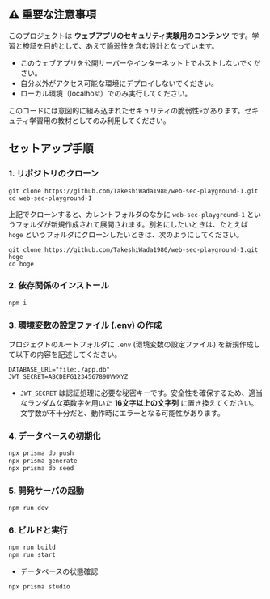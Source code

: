 ## ⚠️ 重要な注意事項

このプロジェクトは **ウェブアプリのセキュリティ実験用のコンテンツ** です。学習と検証を目的として、あえて脆弱性を含む設計となっています。

- このウェブアプリを公開サーバーやインターネット上でホストしないでください。
- 自分以外がアクセス可能な環境にデプロイしないでください。
- ローカル環境（localhost）でのみ実行してください。

このコードには意図的に組み込まれたセキュリティの脆弱性💀があります。セキュティ学習用の教材としてのみ利用してください。

## セットアップ手順

### 1. リポジトリのクローン

```
git clone https://github.com/TakeshiWada1980/web-sec-playground-1.git
cd web-sec-playground-1
```

上記でクローンすると、カレントフォルダのなかに `web-sec-playground-1` というフォルダが新規作成されて展開されます。別名にしたいときは、たとえば `hoge` というフォルダにクローンしたいときは、次のようにしてください。

```
git clone https://github.com/TakeshiWada1980/web-sec-playground-1.git hoge
cd hoge
```

### 2. 依存関係のインストール

```bash
npm i
```

### 3. 環境変数の設定ファイル (.env) の作成

プロジェクトのルートフォルダに `.env` (環境変数の設定ファイル) を新規作成して以下の内容を記述してください。

```
DATABASE_URL="file:./app.db"
JWT_SECRET=ABCDEFG123456789UVWXYZ
```

- `JWT_SECRET` は認証処理に必要な秘密キーです。安全性を確保するため、適当なランダムな英数字を用いた **16文字以上の文字列** に置き換えてください。文字数が不十分だと、動作時にエラーとなる可能性があります。


### 4. データベースの初期化

```bash
npx prisma db push
npx prisma generate
npx prisma db seed
```

### 5. 開発サーバの起動

```bash
npm run dev
```

### 6. ビルドと実行

```bash
npm run build
npm run start
```

- データベースの状態確認

```bash
npx prisma studio
```

